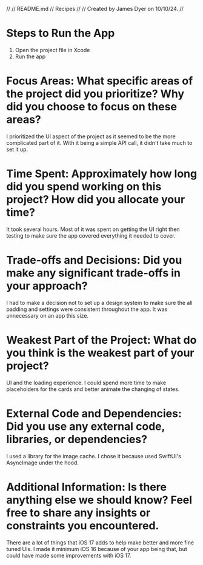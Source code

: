 //
//  README.md
//  Recipes
//
//  Created by James Dyer on 10/10/24.
//

# Steps to Run the App
1. Open the project file in Xcode
2. Run the app

# Focus Areas: What specific areas of the project did you prioritize? Why did you choose to focus on these areas?
I prioritized the UI aspect of the project as it seemed to be the more complicated part of it. With it being a simple API call, it didn't take much to set it up.

# Time Spent: Approximately how long did you spend working on this project? How did you allocate your time?
It took several hours. Most of it was spent on getting the UI right then testing to make sure the app covered everything it needed to cover.

# Trade-offs and Decisions: Did you make any significant trade-offs in your approach?
I had to make a decision not to set up a design system to make sure the all padding and settings were consistent throughout the app. It was unnecessary on an app this size.

# Weakest Part of the Project: What do you think is the weakest part of your project?
UI and the loading experience. I could spend more time to make placeholders for the cards and better animate the changing of states.

# External Code and Dependencies: Did you use any external code, libraries, or dependencies?
I used a library for the image cache. I chose it because used SwiftUI's AsyncImage under the hood.

# Additional Information: Is there anything else we should know? Feel free to share any insights or constraints you encountered.
There are a lot of things that iOS 17 adds to help make better and more fine tuned UIs. I made it minimum iOS 16 because of your app being that, but could have made some improvements with iOS 17.